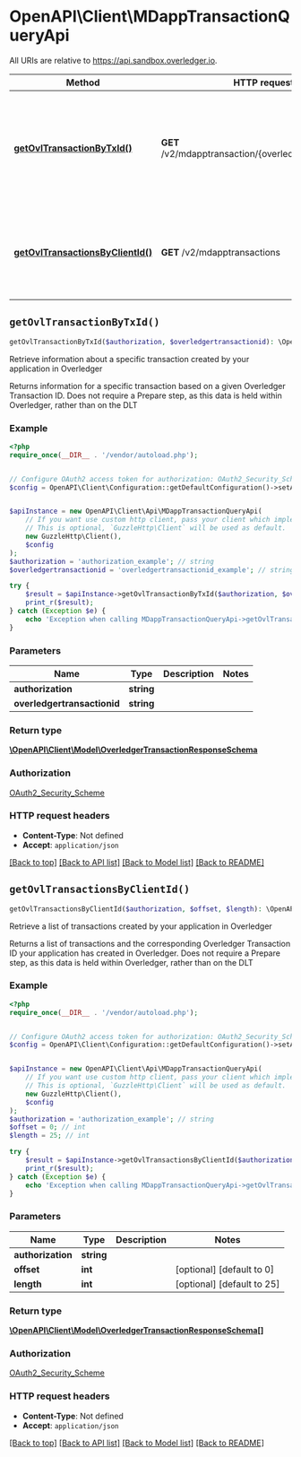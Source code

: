 # OpenAPI\Client\MDappTransactionQueryApi

All URIs are relative to https://api.sandbox.overledger.io.

Method | HTTP request | Description
------------- | ------------- | -------------
[**getOvlTransactionByTxId()**](MDappTransactionQueryApi.md#getOvlTransactionByTxId) | **GET** /v2/mdapptransaction/{overledgertransactionid} | Retrieve information about a specific transaction created by your application in Overledger
[**getOvlTransactionsByClientId()**](MDappTransactionQueryApi.md#getOvlTransactionsByClientId) | **GET** /v2/mdapptransactions | Retrieve a list of transactions created by your application in Overledger


## `getOvlTransactionByTxId()`

```php
getOvlTransactionByTxId($authorization, $overledgertransactionid): \OpenAPI\Client\Model\OverledgerTransactionResponseSchema
```

Retrieve information about a specific transaction created by your application in Overledger

Returns information for a specific transaction based on a given Overledger Transaction ID. Does not require a Prepare step, as this data is held within Overledger, rather than on the DLT

### Example

```php
<?php
require_once(__DIR__ . '/vendor/autoload.php');


// Configure OAuth2 access token for authorization: OAuth2_Security_Scheme
$config = OpenAPI\Client\Configuration::getDefaultConfiguration()->setAccessToken('YOUR_ACCESS_TOKEN');


$apiInstance = new OpenAPI\Client\Api\MDappTransactionQueryApi(
    // If you want use custom http client, pass your client which implements `GuzzleHttp\ClientInterface`.
    // This is optional, `GuzzleHttp\Client` will be used as default.
    new GuzzleHttp\Client(),
    $config
);
$authorization = 'authorization_example'; // string
$overledgertransactionid = 'overledgertransactionid_example'; // string

try {
    $result = $apiInstance->getOvlTransactionByTxId($authorization, $overledgertransactionid);
    print_r($result);
} catch (Exception $e) {
    echo 'Exception when calling MDappTransactionQueryApi->getOvlTransactionByTxId: ', $e->getMessage(), PHP_EOL;
}
```

### Parameters

Name | Type | Description  | Notes
------------- | ------------- | ------------- | -------------
 **authorization** | **string**|  |
 **overledgertransactionid** | **string**|  |

### Return type

[**\OpenAPI\Client\Model\OverledgerTransactionResponseSchema**](../Model/OverledgerTransactionResponseSchema.md)

### Authorization

[OAuth2_Security_Scheme](../../README.md#OAuth2_Security_Scheme)

### HTTP request headers

- **Content-Type**: Not defined
- **Accept**: `application/json`

[[Back to top]](#) [[Back to API list]](../../README.md#endpoints)
[[Back to Model list]](../../README.md#models)
[[Back to README]](../../README.md)

## `getOvlTransactionsByClientId()`

```php
getOvlTransactionsByClientId($authorization, $offset, $length): \OpenAPI\Client\Model\OverledgerTransactionResponseSchema[]
```

Retrieve a list of transactions created by your application in Overledger

Returns a list of transactions and the corresponding Overledger Transaction ID your application has created in Overledger. Does not require a Prepare step, as this data is held within Overledger, rather than on the DLT

### Example

```php
<?php
require_once(__DIR__ . '/vendor/autoload.php');


// Configure OAuth2 access token for authorization: OAuth2_Security_Scheme
$config = OpenAPI\Client\Configuration::getDefaultConfiguration()->setAccessToken('YOUR_ACCESS_TOKEN');


$apiInstance = new OpenAPI\Client\Api\MDappTransactionQueryApi(
    // If you want use custom http client, pass your client which implements `GuzzleHttp\ClientInterface`.
    // This is optional, `GuzzleHttp\Client` will be used as default.
    new GuzzleHttp\Client(),
    $config
);
$authorization = 'authorization_example'; // string
$offset = 0; // int
$length = 25; // int

try {
    $result = $apiInstance->getOvlTransactionsByClientId($authorization, $offset, $length);
    print_r($result);
} catch (Exception $e) {
    echo 'Exception when calling MDappTransactionQueryApi->getOvlTransactionsByClientId: ', $e->getMessage(), PHP_EOL;
}
```

### Parameters

Name | Type | Description  | Notes
------------- | ------------- | ------------- | -------------
 **authorization** | **string**|  |
 **offset** | **int**|  | [optional] [default to 0]
 **length** | **int**|  | [optional] [default to 25]

### Return type

[**\OpenAPI\Client\Model\OverledgerTransactionResponseSchema[]**](../Model/OverledgerTransactionResponseSchema.md)

### Authorization

[OAuth2_Security_Scheme](../../README.md#OAuth2_Security_Scheme)

### HTTP request headers

- **Content-Type**: Not defined
- **Accept**: `application/json`

[[Back to top]](#) [[Back to API list]](../../README.md#endpoints)
[[Back to Model list]](../../README.md#models)
[[Back to README]](../../README.md)
